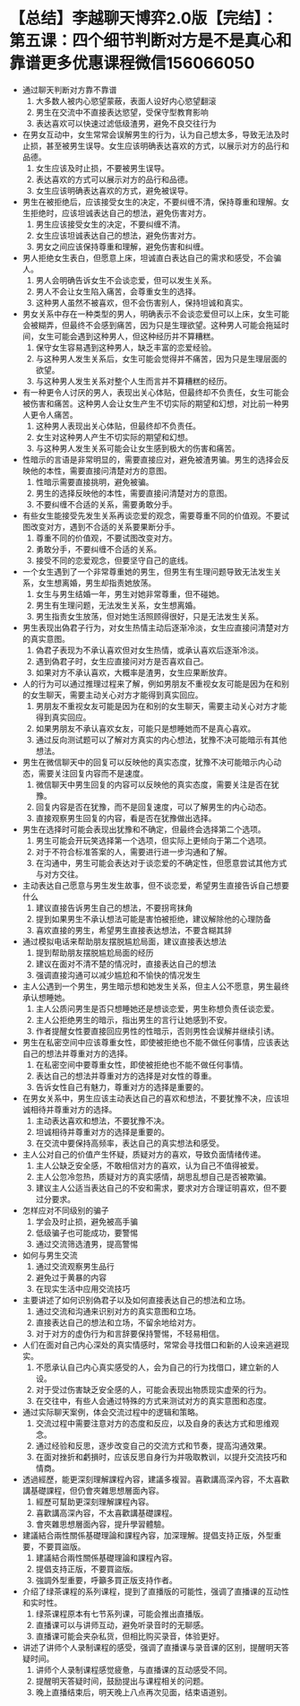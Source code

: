 # 【总结】李越聊天博弈2.0版【完结】：第五课：四个细节判断对方是不是真心和靠谱更多优惠课程微信156066050

-   通过聊天判断对方靠不靠谱
    1.  大多数人被内心慾望蒙蔽，表面人设好内心慾望翻滚
    2.  男生在交流中不直接表达慾望，受保守型教育影响
    3.  表达喜欢可以快速过滤低级渣男，避免不良交往行为
-   在男女互动中，女生常常会误解男生的行为，认为自己想太多，导致无法及时止损，甚至被男生误导。女生应该明确表达喜欢的方式，以展示对方的品行和品德。
    1.  女生应该及时止损，不要被男生误导。
    2.  表达喜欢的方式可以展示对方的品行和品德。
    3.  女生应该明确表达喜欢的方式，避免被误导。
-   男生在被拒绝后，应该接受女生的决定，不要纠缠不清，保持尊重和理解。女生拒绝时，应该坦诚表达自己的想法，避免伤害对方。
    1.  男生应该接受女生的决定，不要纠缠不清。
    2.  女生应该坦诚表达自己的想法，避免伤害对方。
    3.  男女之间应该保持尊重和理解，避免伤害和纠缠。
-   男人拒绝女生表白，但愿意上床，坦诚直白表达自己的需求和感受，不会骗人。
    1.  男人会明确告诉女生不会谈恋爱，但可以发生关系。
    2.  男人不会让女生陷入痛苦，会尊重女生的选择。
    3.  这种男人虽然不被喜欢，但不会伤害别人，保持坦诚和真实。
-   男女关系中存在一种类型的男人，明确表示不会谈恋爱但可以上床，女生可能会被糊弄，但最终不会感到痛苦，因为只是生理欲望。这种男人可能会拖延时间，女生可能会遇到这种男人，但这种经历并不算糟糕。
    1.  保守女生容易遇到这种男人，缺乏丰富的恋爱经验。
    2.  与这种男人发生关系后，女生可能会觉得并不痛苦，因为只是生理层面的欲望。
    3.  与这种男人发生关系对整个人生而言并不算糟糕的经历。
-   有一种更令人讨厌的男人，表现出关心体贴，但最终却不负责任，女生可能会被伤害和痛苦。这种男人会让女生产生不切实际的期望和幻想，对比前一种男人更令人痛苦。
    1.  这种男人表现出关心体贴，但最终却不负责任。
    2.  女生对这种男人产生不切实际的期望和幻想。
    3.  与这种男人发生关系可能会让女生感到极大的伤害和痛苦。
-   性暗示的言语是非常明显的，需要直接应对，避免被渣男骗。男生的选择会反映他的本性，需要直接问清楚对方的意图。
    1.  性暗示需要直接挑明，避免被骗。
    2.  男生的选择反映他的本性，需要直接问清楚对方的意图。
    3.  不要纠缠不合适的关系，需要勇敢分手。
-   有些女生能接受先发生关系再谈恋爱的观念，需要尊重不同的价值观。不要试图改变对方，遇到不合适的关系要果断分手。
    1.  尊重不同的价值观，不要试图改变对方。
    2.  勇敢分手，不要纠缠不合适的关系。
    3.  接受不同的恋爱观念，但要坚守自己的底线。
-   一个女生遇到了一个非常尊重她的男生，但男生有生理问题导致无法发生关系，女生想离婚，男生却指责她放荡。
    1.  女生与男生结婚一年，男生对她非常尊重，但不碰她。
    2.  男生有生理问题，无法发生关系，女生想离婚。
    3.  男生指责女生放荡，但对她生活照顾得很好，只是无法发生关系。
-   男生表现出偽君子行为，对女生热情主动后逐渐冷淡，女生应直接问清楚对方的真实意图。
    1.  偽君子表现为不承认喜欢但对女生热情，或承认喜欢后逐渐冷淡。
    2.  遇到偽君子时，女生应直接问对方是否喜欢自己。
    3.  如果对方不承认喜欢，大概率是渣男，女生应果断放弃。
-   人的行为可以通过推理过程来了解，例如男朋友不重视女友可能是因为在和别的女生聊天，需要主动关心对方才能得到真实回应。
    1.  男朋友不重视女友可能是因为在和别的女生聊天，需要主动关心对方才能得到真实回应。
    2.  如果男朋友不承认喜欢女友，可能只是想睡她而不是真心喜欢。
    3.  通过反向测试题可以了解对方真实的内心想法，犹豫不决可能暗示有其他想法。
-   男生在微信聊天中的回复可以反映他的真实态度，犹豫不决可能暗示内心动态，需要关注回复内容而不是速度。
    1.  微信聊天中男生回复的内容可以反映他的真实态度，需要关注是否在犹豫。
    2.  回复内容是否在犹豫，而不是回复速度，可以了解男生的内心动态。
    3.  直接观察男生回复的内容，看是否在犹豫做出选择。
-   男生在选择时可能会表现出犹豫和不确定，但最终会选择第二个选项。
    1.  男生可能会开玩笑选择第一个选项，但实际上更倾向于第二个选项。
    2.  对于不符合标准答案的人，需要进行进一步沟通和了解。
    3.  在沟通中，男生可能会表达对于谈恋爱的不确定性，但愿意尝试其他方式与对方交往。
-   主动表达自己愿意与男生发生故事，但不谈恋爱，希望男生直接告诉自己想要什么
    1.  建议直接告诉男生自己的想法，不要拐弯抹角
    2.  提到如果男生不承认想法可能是害怕被拒绝，建议解除他的心理防备
    3.  喜欢直接的男生，希望男生直接表达想法，不要含糊其辞
-   通过模拟电话来帮助朋友摆脱尴尬局面，建议直接表达想法
    1.  提到帮助朋友摆脱尴尬局面的经历
    2.  建议在面对不清不楚的情况时，直接表达自己的想法
    3.  强调直接沟通可以减少尴尬和不愉快的情况发生
-   主人公遇到一个男生，男生暗示想和她发生关系，但主人公不愿意，男生最终承认想睡她。
    1.  主人公质问男生是否只想睡她还是想谈恋爱，男生称想负责任谈恋爱。
    2.  主人公拒绝男生的暗示，指出男生的言行让她感到不安。
    3.  作者提醒女性要直接回应男性的性暗示，否则男性会误解并继续引诱。
-   男生在私密空间中应该尊重女性，即使被拒绝也不能不做任何事情，应该表达自己的想法并尊重对方的选择。
    1.  在私密空间中要尊重女性，即使被拒绝也不能不做任何事情。
    2.  表达自己的想法并尊重对方的选择是对女性的尊重。
    3.  告诉女性自己有魅力，尊重对方的选择是重要的。
-   在男女关系中，男生应该主动表达自己的喜欢和想法，不要犹豫不决，应该坦诚相待并尊重对方的选择。
    1.  主动表达喜欢和想法，不要犹豫不决。
    2.  坦诚相待并尊重对方的选择是重要的。
    3.  在交流中要保持高频率，表达自己的真实想法和感受。
-   主人公对自己的价值产生怀疑，质疑对方的喜欢，导致负面情绪传递。
    1.  主人公缺乏安全感，不敢相信对方的喜欢，认为自己不值得被爱。
    2.  主人公忽冷忽热，质疑对方的真实感情，胡思乱想自己是否被欺骗。
    3.  建议主人公适当表达自己的不安和需求，要求对方合理证明喜欢，但不要过分要求。
-   怎样应对不同级别的骗子
    1.  学会及时止损，避免被高手骗
    2.  低级骗子也可能成功，要警惕
    3.  通过交流筛选渣男，提高警惕
-   如何与男生交流
    1.  通过交流观察男生品行
    2.  避免过于黄暴的内容
    3.  在现实生活中应用交流技巧
-   主要讲述了如何识别偽君子以及如何直接表达自己的想法和立场。
    1.  通过交流和沟通来识别对方的真实意图和立场。
    2.  直接表达自己的想法和立场，不留余地给对方。
    3.  对于对方的虚伪行为和言辞要保持警惕，不轻易相信。
-   人们在面对自己内心深处的真实情感时，常常会寻找借口和新的人设来逃避现实。
    1.  不愿承认自己内心真实感受的人，会为自己的行为找借口，建立新的人设。
    2.  对于受过伤害缺乏安全感的人，可能会表现出物质现实虚荣的行为。
    3.  在交往中，有些人会通过特殊的方式来测试对方的真实意图和态度。
-   通过实际聊天案例，体会交流过程中的逻辑和策略。
    1.  交流过程中需要注意对方的态度和反应，以及自身的表达方式和思维观念。
    2.  通过经验和反思，逐步改变自己的交流方式和节奏，提高沟通效果。
    3.  在面对挫折和虧損时，应该反思自身行为并吸取教训，以提升交流技巧和情商。
-   透過經歷，能更深刻理解課程內容，建議多複習。喜歡講高深內容，不太喜歡講基礎課程，但仍會夾雜思想層面內容。
    1.  經歷可幫助更深刻理解課程內容。
    2.  喜歡講高深內容，不太喜歡講基礎課程。
    3.  會夾雜思想層面內容，提升學習體驗。
-   建議結合兩性關係基礎理論和課程內容，加深理解。提倡支持正版，外型重要，不要買盜版。
    1.  建議結合兩性關係基礎理論和課程內容。
    2.  提倡支持正版，不要買盜版。
    3.  強調外型重要，呼籲多買正版支持作者。
-   介绍了绿茶课程的系列课程，提到了直播版的可能性，强调了直播课的互动性和实时性。
    1.  绿茶课程原本有七节系列课，可能会推出直播版。
    2.  直播课可以与讲师互动，避免听录音时的无聊感。
    3.  直播课可能会夹杂私货，但相比购买录音，体验更好。
-   讲述了讲师个人录制课程的感受，强调了直播课与录音课的区别，提醒明天答疑时间。
    1.  讲师个人录制课程感觉疲惫，与直播课的互动感受不同。
    2.  提醒明天答疑时间，鼓励提出与课程相关的问题。
    3.  晚上直播结束后，明天晚上八点再次见面，结束语道别。
